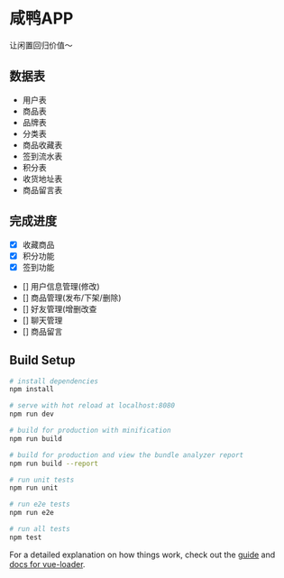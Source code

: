 # 咸鸭APP

让闲置回归价值～

## 数据表

- 用户表
- 商品表
- 品牌表
- 分类表
- 商品收藏表
- 签到流水表
- 积分表
- 收货地址表
- 商品留言表

## 完成进度

- [x] 收藏商品
- [x] 积分功能
- [x] 签到功能
- [] 用户信息管理(修改)
- [] 商品管理(发布/下架/删除)
- [] 好友管理(增删改查
- [] 聊天管理
- [] 商品留言

## Build Setup

``` bash
# install dependencies
npm install

# serve with hot reload at localhost:8080
npm run dev

# build for production with minification
npm run build

# build for production and view the bundle analyzer report
npm run build --report

# run unit tests
npm run unit

# run e2e tests
npm run e2e

# run all tests
npm test
```

For a detailed explanation on how things work, check out the [guide](http://vuejs-templates.github.io/webpack/) and [docs for vue-loader](http://vuejs.github.io/vue-loader).
